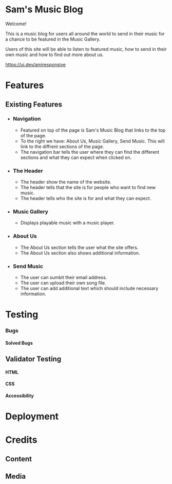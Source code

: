 # Sam's Music Blog

Welcome!

This is a music blog for users all around the world to send in their music for a chance to be featured in the Music Gallery.

Users of this site will be able to listen to featured music, how to send in their own music and how to find out more about us.

https://ui.dev/amiresponsive

# Features

## Existing Features

* ### Navigation
  * Featured on top of the page is Sam's Music Blog that links to the top of the page.
  * To the right we have: About Us, Music Gallery, Send Music. This will link to the diffrent sections of the page.
  * The navigation bar tells the user where they can find the different sections and what they can expect when clicked on.  

* ### The Header
  * The header show the name of the website.
  * The header tells that the site is for people who want to find new music.
  * The header tells who the site is for and what they can expect.

* ### Music Gallery
  * Displays playable music with a music player.

* ### About Us
  * The About Us section tells the user what the site offers.
  * The About Us section also shows additional information.

* ### Send Music
  * The user can sumbit their email address.
  * The user can upload their own song file.
  * The user can add additional text which should include necessary information.
# Testing

### Bugs
#### Solved Bugs

## Validator Testing
#### HTML
#### CSS
#### Accessibility

# Deployment

# Credits
## Content
## Media